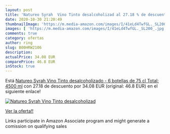 ```yaml
---
layout: post
title: 'Natureo Syrah  Vino Tinto desalcoholizad al 27.18 % de descuento'
date: 2020-10-30 21:20:49
thumbnailImage: 'https://m.media-amazon.com/images/I/41eLd4TwfGL._SL200_.jpg'
images: [ 'https://m.media-amazon.com/images/I/41eLd4TwfGL._SL200_.jpg' ]
comments: true
category: ofertas
author: ring
slug: B00HRW2106
description:
actualPrice: 34.08 EUR
comparePrice: 46.8 EUR
inStock: true
---
```


Está [Natureo Syrah  Vino Tinto desalcoholizado - 6 botellas de 75 cl  Total: 4500 ml](https://www.amazon.es/dp/B00HRW2106/?tag=tolees-21) con 27.18 de descuento por 34.08 EUR (original: 46.8 EUR) en el siguiente enlace!

[![Natureo Syrah  Vino Tinto desalcoholizad](https://m.media-amazon.com/images/I/41eLd4TwfGL._SL200_.jpg)](https://www.amazon.es/dp/B00HRW2106/?tag=tolees-21)

[Ver la oferta!!](https://www.amazon.es/dp/B00HRW2106/?tag=tolees-21)

Links participate in Amazon Associate program and might generate a comission on qualifying sales


